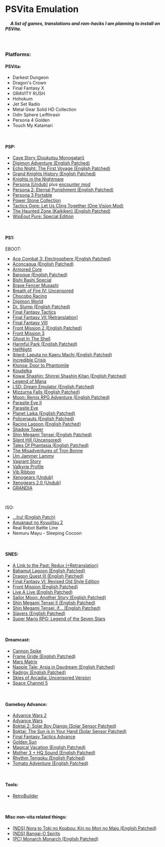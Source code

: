 
# **PSVita Emulation**

##### &nbsp;&nbsp;&nbsp;&nbsp; *A list of games, translations and rom-hacks I am planning to install on PSVita.*
<br>

### **Platforms**:

#### PSVita:

- Darkest Dungeon
- Dragon's Crown
- Final Fantasy X
- GRAVITY RUSH
- Hohokum
- Jet Set Radio
- Metal Gear Solid HD Collection
- Odin Sphere Leifthrasir
- Persona 4 Golden
- Touch My Katamari
<br>

#### PSP:

- [Cave Story (Doukutsu Monogatari)](https://uk.cdromance.com/psp/cave-story-english-download/)
- [Digimon Adventure (English Patched)](https://uk.cdromance.com/psp/digi-adventure-english-patched/)
- [Echo Night: The First Voyage (English Patched)](https://uk.cdromance.com/psp/echo-night-the-first-voyage-english-patched/)
- [Grand Knights History (English Patched)](https://uk.cdromance.com/psp/grand-knights-history-english-patched/)
- [Knights in the Nightmare](https://uk.cdromance.com/psp/knights-in-nightmare-usa/)
- [Persona (Undub)](https://uk.cdromance.com/psp/shin-megami-tensei-persona-undub/) plus [encounter mod](https://www.romhacking.net/hacks/6599/)
- [Persona 2: Eternal Punishment (English Patched)](https://uk.cdromance.com/psp/persona-2-eternal-punishment-jpn/)
- [Persona 3 Portable](https://uk.cdromance.com/psp/shin-megami-tensei-persona-3-portable/)
- [Power Stone Collection](https://uk.cdromance.com/psp/power-stone-collection-usa/)
- [Tactics Ogre: Let Us Cling Together (One Vision Mod)](https://uk.cdromance.com/psp/tactics-ogre-let-us-cling-together-one-vision-mod/)
- [The Haunted Zone (Kaikiken) (English Patched)](https://uk.cdromance.com/psp/the-haunted-zone-kaikiken-english-patched/)
- [WipEout Pure: Special Edition](https://uk.cdromance.com/psp/wipeout-pure-special-edition-hack/)
<br>

#### PS1:

EBOOT:

- [Ace Combat 3: Electrosphere (English Patched)](https://uk.cdromance.com/psx2psp-eboots/ace-combat-3-electrosphere-english-patched/)
- [Aconcagua (English Patched)](https://uk.cdromance.com/psx2psp-eboots/aconcagua-jpnscps-10131-2psx2psp/)
- [Armored Core](https://uk.cdromance.com/psx2psp-eboots/armored-core-usa-psn/)
- [Baroque (English Patched)](https://uk.cdromance.com/psx2psp-eboots/baroque-english-patched/)
- [Bishi Bashi Special](https://uk.cdromance.com/psx2psp-eboots/bishi-bashi-special-eur/)
- [Brave Fencer Musashi](https://uk.cdromance.com/psx2psp-eboots/brave-fencer-musashi-psx2psp/)
- [Breath of Fire IV: Uncensored](https://uk.cdromance.com/psx2psp-eboots/breath-of-fire-iv-uncensored-hack/)
- [Chocobo Racing](https://uk.cdromance.com/psx2psp-eboots/chocobo-racing-usaslus-00844psx2psp/)
- [Digimon World](https://uk.cdromance.com/psx2psp-eboots/digimon-world-psx2psp/)
- [Dr. Slump (English Patched)](https://uk.cdromance.com/psx2psp-eboots/dr-slump-english-patched/)
- [Final Fantasy Tactics](https://uk.cdromance.com/psx2psp-eboots/final-fantasy-tactics-usa-psn/)
- [Final Fantasy VII [Retranslation]](https://uk.cdromance.com/psx2psp-eboots/final-fantasy-vii-retranslation-usa/)
- [Final Fantasy VIII](https://uk.cdromance.com/psx2psp-eboots/final-fantasy-viii-usa-psn/)
- [Front Mission 2 (English Patched)](https://uk.cdromance.com/psx2psp-eboots/front-mission-2-jpn-english-patched-slpm-87331psx2psp/)
- [Front Mission 3](https://uk.cdromance.com/psx2psp-eboots/front-mission-3-usa-psn/)
- [Ghost In The Shell](https://uk.cdromance.com/psx2psp-eboots/ghost-in-the-shell/)
- [Harmful Park (English Patched)](https://uk.cdromance.com/psx2psp-eboots/harmful-park-english-patched/)
- [HellNight](https://uk.cdromance.com/psx2psp-eboots/hellnight-eur/)
- [Iblard: Laputa no Kaeru Machi (English Patched)](https://uk.cdromance.com/psx2psp-eboots/iblard-laputa-no-kaeru-machi-english-patched/)
- [Incredible Crisis](https://uk.cdromance.com/psx2psp-eboots/incredible-crisis-usa/)
- [Klonoa: Door to Phantomile](https://uk.cdromance.com/psx2psp-eboots/klonoa-door-to-phantomile-usa/)
- [Koudelka](https://uk.cdromance.com/psx2psp-eboots/koudelka-europe/)
- [Kowai Shashin: Shinrei Shashin Kitan (English Patched)](https://uk.cdromance.com/psx2psp-eboots/kowai-shashin-english-patched/)
- [Legend of Mana](https://uk.cdromance.com/psx2psp-eboots/legend-of-mana-psx2psp/)
- [LSD: Dream Emulator (English Patched)](https://uk.cdromance.com/psx-iso/lsd-dream-emulator-english-patched/)
- [Mizzurna Falls (English Patched)](https://uk.cdromance.com/psx2psp-eboots/mizzurna-falls-english-patched/)
- [Moon: Remix RPG Adventure (English Patched)](https://uk.cdromance.com/psx2psp-eboots/moon-english-patched/)
- [Parasite Eve II](https://uk.cdromance.com/psx2psp-eboots/parasite-eve-ii-usa/)
- [Parasite Eve](https://uk.cdromance.com/psx2psp-eboots/parasite-eve-1-psn/)
- [Planet Laika (English Patched)](https://uk.cdromance.com/psx2psp-eboots/planet-laika-english-patched/)
- [Policenauts (English Patched)](https://uk.cdromance.com/psx2psp-eboots/policenauts-english-patched-psx2psp/)
- [Racing Lagoon (English Patched)](https://uk.cdromance.com/psx2psp-eboots/racing-lagoon-japan/)
- [Shadow Tower](https://uk.cdromance.com/psx2psp-eboots/shadow-tower-usa-psn/)
- [Shin Megami Tensei (English Patched)](https://uk.cdromance.com/psx2psp-eboots/shin-megami-tensei-english-patched/)
- [Silent Hill (Uncensored)](https://uk.cdromance.com/psx2psp-eboots/silent-hill-uncensored-europe/)
- [Tales Of Phantasia (English Patched)](https://uk.cdromance.com/psx2psp-eboots/tales-of-phantasia-enlish-patched-v1-1-fix1/)
- [The Misadventures of Tron Bonne](https://uk.cdromance.com/psx2psp-eboots/the-misadventures-of-tron-bonne-usa-psn/)
- [Um Jammer Lammy](https://uk.cdromance.com/psx2psp-eboots/um-jammer-lammy-usa-psn/)
- [Vagrant Story](https://uk.cdromance.com/psx2psp-eboots/vagrant-story-psn/)
- [Valkyrie Profile](https://uk.cdromance.com/psx2psp-eboots/valkyrie-profile-usa/)
- [Vib Ribbon](https://uk.cdromance.com/psx2psp-eboots/vib-ribbon-usa-psn-psone-classic-for/)
- [Xenogears (Undub)](https://uk.cdromance.com/psx2psp-eboots/xenogears-undubbed/)
- [Xenogears 2.0 (Undub)](https://uk.cdromance.com/psx2psp-eboots/xenogears-undub/)
- [GRANDIA](https://uk.cdromance.com/psx2psp-eboots/grandia-undub/)
<br>

ISO:

- [...Iru! (English Patch)](https://uk.cdromance.com/psx-iso/iru-japan/)
- [Aquanaut no Kyuujitsu 2](https://uk.cdromance.com/psx-iso/aquanaut-no-kyuujitsu-2-japan/)
- Real Robot Battle Line
- Nemuru Mayu - Sleeping Cocoon 
<br>

#### SNES:

- [A Link to the Past: Redux (+Retranslation)](https://uk.cdromance.com/snes-rom/a-link-to-the-past-redux-hack/)
- [Bahamut Lagoon (English Patched)](https://uk.cdromance.com/snes-rom/bahamut-lagoon/)
- [Dragon Quest III (English Patched)](https://uk.cdromance.com/snes-rom/dragon-quest-iii-english-patched-2/)
- [Final Fantasy VI: Revised Old Style Edition](https://uk.cdromance.com/snes-rom/final-fantasy-vi-revised-old-style-edition-hack/)
- [Front Mission (English Patched)](https://uk.cdromance.com/snes-rom/front-mission-english-patched/)
- [Live A Live (English Patched)](https://uk.cdromance.com/snes-rom/live-a-live-english-patched/)
- [Sailor Moon: Another Story (English Patched)](https://uk.cdromance.com/snes-rom/sailor-moon-another-story-english-patched/)
- [Shin Megami Tensei II (English Patched)](https://uk.cdromance.com/snes-rom/shin-megami-tensei-ii/)
- [Shin Megami Tensei: if... (English Patched)](https://uk.cdromance.com/snes-rom/shin-megami-tensei-if-english-patched/)
- [Slayers (English Patched)](https://uk.cdromance.com/snes-rom/slayers-english-patched/)
- [Super Mario RPG: Legend of the Seven Stars](https://uk.cdromance.com/snes-rom/super-mario-rpg-legend-of-the-seven-stars-usa/)
<br>

#### Dreamcast:

- [Cannon Spike](https://uk.cdromance.com/dc-iso/cannon-spike-usa/)
- [Frame Gride (English Patched)](https://uk.cdromance.com/dc-iso/frame-gride-english-patched/)
- [Mars Matrix](https://uk.cdromance.com/dc-iso/mars-matrix-usa/)
- [Napple Tale: Arsia in Daydream (English Patched)](https://uk.cdromance.com/dc-iso/napple-tale-arsia-in-daydream-english-patched/)
- [Radirgy (English Patched)](https://uk.cdromance.com/dc-iso/radirgy-jenglish-patched/)
- [Skies of Arcadia: Uncensored Version](https://uk.cdromance.com/dc-iso/skies-of-arcadia-uncensored-version-europe/)
- [Space Channel 5](https://uk.cdromance.com/dc-iso/space-channel-5-usa/)
<br>

#### Gameboy Advance:

- [Advance Wars 2](https://uk.cdromance.com/gba-roms/advance-wars-2-black-hole-rising/)
- [Advance Wars](https://uk.cdromance.com/gba-roms/advance-wars/)
- [Boktai 2: Solar Boy Django (Solar Sensor Patched)](https://uk.cdromance.com/gba-roms/boktai-2-solar-sensor-patched/)
- [Boktai: The Sun is in Your Hand (Solar Sensor Patched)](https://uk.cdromance.com/gba-roms/boktai-the-sun-is-in-your-hand-solar-sensor-patched-usa-europe/)
- [Final Fantasy Tactics Advance](https://uk.cdromance.com/gba-roms/final-fantasy-tactics-advance-usa/)
- [Golden Sun](https://uk.cdromance.com/gba-roms/golden-sun/)
- [Magical Vacation (English Patched)](https://uk.cdromance.com/gba-roms/magical-vacation-english-patched/)
- [Mother 3 + HQ Sound (English Patched)](https://uk.cdromance.com/gba-roms/mother-3-english-patched-jpn/)
- [Rhythm Tengoku (English Patched)](https://uk.cdromance.com/gba-roms/rhythm-tengoku-english-patched/)
- [Tomato Adventure (English Patched)](https://uk.cdromance.com/gba-roms/tomato-adventure-japan/)
<br>

#### Tools:
- [RetroBuilder](https://github.com/DRok17/RetroBuilder)
<br>

#### Misc non-vita related things:

- [[NDS] Nora to Toki no Koubou: Kiri no Mori no Majo (English Patched)](https://uk.cdromance.com/nds-roms/nora-to-toki-no-koubou-kiri-no-mori-no-majo-jpn/)
- [[NDS] Bangai-O Spirits](https://uk.cdromance.com/nds-roms/bangai-o-spirits-europe/)
- [[PC] Monarch Monarch (English Patched)](https://www.romhacking.net/forum/index.php?topic=34947.0)